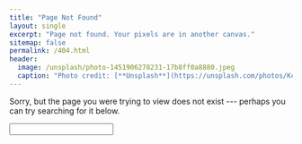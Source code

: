 ```yaml
---
title: "Page Not Found"
layout: single
excerpt: "Page not found. Your pixels are in another canvas."
sitemap: false
permalink: /404.html
header:
  image: /unsplash/photo-1451906278231-17b8ff0a8880.jpeg
  caption: "Photo credit: [**Unsplash**](https://unsplash.com/photos/Kc7xqFTtcc4)"
---
```


Sorry, but the page you were trying to view does not exist --- perhaps you can try searching for it below.

<form style="display: inline;" width="100px">
    <input type="text" class="st-default-search-input">
</form>
